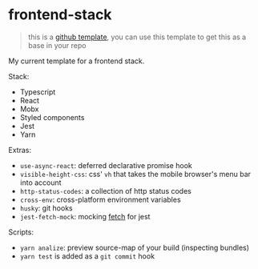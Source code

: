 # frontend-stack

> this is a [github template](https://help.github.com/en/github/creating-cloning-and-archiving-repositories/creating-a-repository-from-a-template), you can use this template to get this as a base in your repo

My current template for a frontend stack.

Stack:

- Typescript
- React
- Mobx
- Styled components
- Jest
- Yarn

Extras:

- `use-async-react`: deferred declarative promise hook
- `visible-height-css`: css' `vh` that takes the mobile browser's menu bar into account
- `http-status-codes`: a collection of http status codes
- `cross-env`: cross-platform environment variables
- `husky`: git hooks
- `jest-fetch-mock`: mocking [fetch](https://developer.mozilla.org/en-US/docs/Web/API/Fetch_API) for jest

Scripts:

- `yarn analize`: preview source-map of your build (inspecting bundles)
- `yarn test` is added as a `git commit` hook
